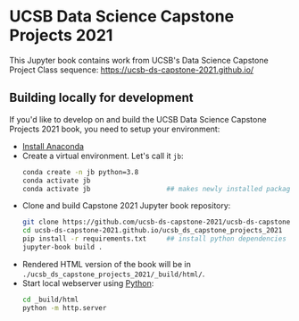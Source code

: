 # UCSB Data Science Capstone Projects 2021

This Jupyter book contains work from UCSB's Data Science Capstone Project Class sequence: https://ucsb-ds-capstone-2021.github.io/

## Building locally for development

If you'd like to develop on and build the UCSB Data Science Capstone Projects 2021 book, you need to setup your environment:

- [Install Anaconda](https://docs.anaconda.com/anaconda/install/)
- Create a virtual environment. Let's call it `jb`:  
	```bash
	conda create -n jb python=3.8
	conda activate jb
	conda activate jb                   ## makes newly installed packages available
	```
- Clone and build Capstone 2021 Jupyter book repository:
	```bash
	git clone https://github.com/ucsb-ds-capstone-2021/ucsb-ds-capstone-2021.github.io.git
	cd ucsb-ds-capstone-2021.github.io/ucsb_ds_capstone_projects_2021
	pip install -r requirements.txt     ## install python dependencies 
	jupyter-book build .
	```
- Rendered HTML version of the book will be in `./ucsb_ds_capstone_projects_2021/_build/html/`.
- Start local webserver using [Python](https://docs.python.org/3/library/http.server.html):
	```bash
	cd _build/html
	python -m http.server
	```
